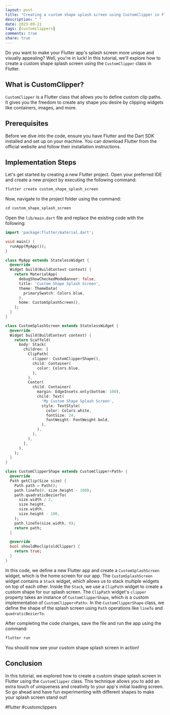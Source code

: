 ```yaml
---
layout: post
title: "Creating a custom shape splash screen using CustomClipper in Flutter"
description: " "
date: 2023-09-21
tags: [customclippers]
comments: true
share: true
---
```


Do you want to make your Flutter app's splash screen more unique and visually appealing? Well, you're in luck! In this tutorial, we'll explore how to create a custom shape splash screen using the `CustomClipper` class in Flutter.

## What is CustomClipper?
`CustomClipper` is a Flutter class that allows you to define custom clip paths. It gives you the freedom to create any shape you desire by clipping widgets like containers, images, and more.

## Prerequisites
Before we dive into the code, ensure you have Flutter and the Dart SDK installed and set up on your machine. You can download Flutter from the official website and follow their installation instructions.

## Implementation Steps
Let's get started by creating a new Flutter project. Open your preferred IDE and create a new project by executing the following command:

```Dart
flutter create custom_shape_splash_screen
```

Now, navigate to the project folder using the command:

```Dart
cd custom_shape_splash_screen
```

Open the `lib/main.dart` file and replace the existing code with the following:

```Dart
import 'package:flutter/material.dart';

void main() {
  runApp(MyApp());
}

class MyApp extends StatelessWidget {
  @override
  Widget build(BuildContext context) {
    return MaterialApp(
      debugShowCheckedModeBanner: false,
      title: 'Custom Shape Splash Screen',
      theme: ThemeData(
        primarySwatch: Colors.blue,
      ),
      home: CustomSplashScreen(),
    );
  }
}

class CustomSplashScreen extends StatelessWidget {
  @override
  Widget build(BuildContext context) {
    return Scaffold(
      body: Stack(
        children: [
          ClipPath(
            clipper: CustomClipperShape(),
            child: Container(
              color: Colors.blue,
            ),
          ),
          Center(
            child: Container(
              margin: EdgeInsets.only(bottom: 100),
              child: Text(
                'My Custom Shape Splash Screen',
                style: TextStyle(
                  color: Colors.white,
                  fontSize: 24,
                  fontWeight: FontWeight.bold,
                ),
              ),
            ),
          ),
        ],
      ),
    );
  }
}

class CustomClipperShape extends CustomClipper<Path> {
  @override
  Path getClip(Size size) {
    Path path = Path();
    path.lineTo(0, size.height - 100);
    path.quadraticBezierTo(
      size.width / 2,
      size.height,
      size.width,
      size.height - 100,
    );
    path.lineTo(size.width, 0);
    return path;
  }

  @override
  bool shouldReclip(oldClipper) {
    return true;
  }
}
```

In this code, we define a new Flutter app and create a `CustomSplashScreen` widget, which is the home screen for our app. The `CustomSplashScreen` widget contains a `Stack` widget, which allows us to stack multiple widgets on top of each other. Inside the `Stack`, we use a `ClipPath` widget to create a custom shape for our splash screen. The `ClipPath` widget's `clipper` property takes an instance of `CustomClipperShape`, which is a custom implementation of `CustomClipper<Path>`. In the `CustomClipperShape` class, we define the shape of the splash screen using `Path` operations like `lineTo` and `quadraticBezierTo`.

After completing the code changes, save the file and run the app using the command:

```Dart
flutter run
```

You should now see your custom shape splash screen in action!

## Conclusion
In this tutorial, we explored how to create a custom shape splash screen in Flutter using the `CustomClipper` class. This technique allows you to add an extra touch of uniqueness and creativity to your app's initial loading screen. So go ahead and have fun experimenting with different shapes to make your splash screen stand out!

#flutter #customclippers